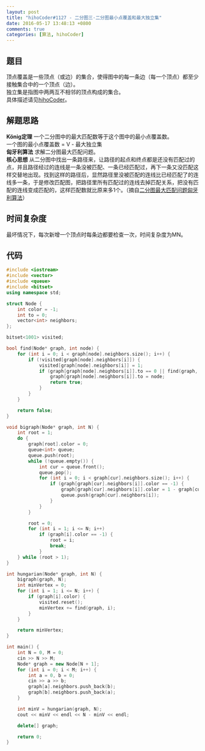 ```yaml
---
layout: post
title: "hihoCoder#1127 - 二分图三·二分图最小点覆盖和最大独立集"
date: 2016-05-17 13:48:13 +0800
comments: true
categories: [算法, hihoCoder]
---
```


## 题目
顶点覆盖是一些顶点（或边）的集合，使得图中的每一条边（每一个顶点）都至少接触集合中的一个顶点（边）。  
独立集是指图中两两互不相邻的顶点构成的集合。  
具体描述请见[hihoCoder](http://hihocoder.com/problemset/problem/1127)。
<!--more-->
## 解题思路
**König定理** 一个二分图中的最大匹配数等于这个图中的最小点覆盖数。  
一个图的最小点覆盖数 = V - 最大独立集  
**匈牙利算法** 求解二分图最大匹配问题。  
**核心思想** 从二分图中找出一条路径来，让路径的起点和终点都是还没有匹配过的点，并且路径经过的连线是一条没被匹配、一条已经匹配过，再下一条又没匹配这样交替地出现。找到这样的路径后，显然路径里没被匹配的连线比已经匹配了的连线多一条，于是修改匹配图，把路径里所有匹配过的连线去掉匹配关系，把没有匹配的连线变成匹配的，这样匹配数就比原来多1个。（摘自[二分图最大匹配问题匈牙利算法](http://www.matrix67.com/blog/archives/39)）
## 时间复杂度
最坏情况下，每次新增一个顶点时每条边都要检查一次，时间复杂度为MN。
## 代码
```c++
#include <iostream>
#include <vector>
#include <queue>
#include <bitset>
using namespace std;

struct Node {
	int color = -1;
	int to = 0;
	vector<int> neighbors;
};

bitset<1001> visited;

bool find(Node* graph, int node) {
	for (int i = 0; i < graph[node].neighbors.size(); i++) {
		if (!visited[graph[node].neighbors[i]]) {
			visited[graph[node].neighbors[i]] = 1;
			if (graph[graph[node].neighbors[i]].to == 0 || find(graph, graph[graph[node].neighbors[i]].to)) {
				graph[graph[node].neighbors[i]].to = node;
				return true;
			}
		}
	}

	return false;
}

void bigraph(Node* graph, int N) {
	int root = 1;
	do {
		graph[root].color = 0;
		queue<int> queue;
		queue.push(root);
		while (!queue.empty()) {
			int cur = queue.front();
			queue.pop();
			for (int i = 0; i < graph[cur].neighbors.size(); i++) {
				if (graph[graph[cur].neighbors[i]].color == -1) {
					graph[graph[cur].neighbors[i]].color = 1 - graph[cur].color;
					queue.push(graph[cur].neighbors[i]);
				}
			}
		}

		root = 0;
		for (int i = 1; i <= N; i++)
			if (graph[i].color == -1) {
				root = i;
				break;
			}
	} while (root > 1);
}

int hungarian(Node* graph, int N) {
	bigraph(graph, N);
	int minVertex = 0;
	for (int i = 1; i <= N; i++) {
		if (graph[i].color) {
			visited.reset();
			minVertex += find(graph, i);
		}
	}

	return minVertex;
}

int main() {
	int N = 0, M = 0;
	cin >> N >> M;
	Node* graph = new Node[N + 1];
	for (int i = 0; i < M; i++) {
		int a = 0, b = 0;
		cin >> a >> b;
		graph[a].neighbors.push_back(b);
		graph[b].neighbors.push_back(a);
	}

	int minV = hungarian(graph, N);
	cout << minV << endl << N - minV << endl;

	delete[] graph;

	return 0;
}
```